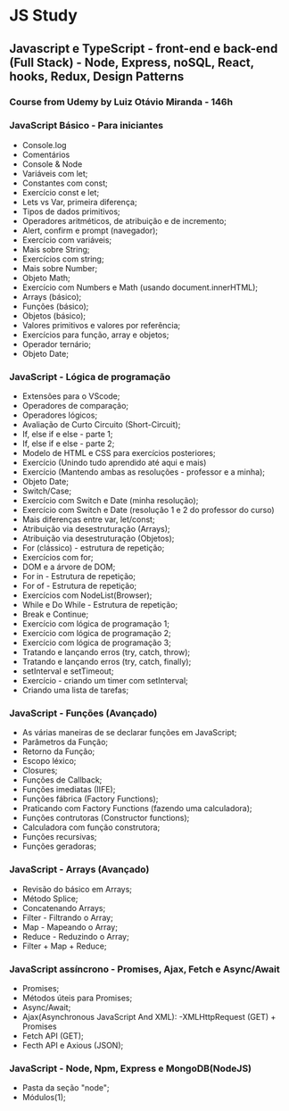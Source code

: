 # JS Study

## Javascript e TypeScript - front-end e back-end (Full Stack) - Node, Express, noSQL, React, hooks, Redux, Design Patterns

### Course from Udemy by Luiz Otávio Miranda - 146h

### JavaScript Básico - Para iniciantes

- Console.log
- Comentários
- Console & Node
- Variáveis com let;
- Constantes com const;
- Exercício const e let;
- Lets vs Var, primeira diferença;
- Tipos de dados primitivos;
- Operadores aritméticos, de atribuição e de incremento;
- Alert, confirm e prompt (navegador);
- Exercício com variáveis;
- Mais sobre String;
- Exercícios com string;
- Mais sobre Number;
- Objeto Math;
- Exercício com Numbers e Math (usando document.innerHTML);
- Arrays (básico);
- Funções (básico);
- Objetos (básico);
- Valores primitivos e valores por referência;
- Exercícios para função, array e objetos;
- Operador ternário;
- Objeto Date;

### JavaScript - Lógica de programação

- Extensões para o VScode;
- Operadores de comparação;
- Operadores lógicos;
- Avaliação de Curto Circuito (Short-Circuit);
- If, else if e else - parte 1;
- If, else if e else - parte 2;
- Modelo de HTML e CSS para exercícios posteriores;
- Exercício (Unindo tudo aprendido até aqui e mais)
- Exercício (Mantendo ambas as resoluções - professor e a minha);
- Objeto Date;
- Switch/Case;
- Exercício com Switch e Date (minha resolução);
- Exercício com Switch e Date (resolução 1 e 2 do professor do curso)
- Mais diferenças entre var, let/const;
- Atribuição via desestruturação (Arrays);
- Atribuição via desestruturação (Objetos);
- For (clássico) - estrutura de repetição;
- Exercícios com for;
- DOM e a árvore de DOM;
- For in - Estrutura de repetição;
- For of - Estrutura de repetição;
- Exercícios com NodeList(Browser);
- While e Do While - Estrutura de repetição;
- Break e Continue;
- Exercício com lógica de programação 1;
- Exercício com lógica de programação 2;
- Exercício com lógica de programação 3;
- Tratando e lançando erros (try, catch, throw);
- Tratando e lançando erros (try, catch, finally);
- setInterval e setTimeout;
- Exercício - criando um timer com setInterval;
- Criando uma lista de tarefas;

### JavaScript - Funções (Avançado)

- As várias maneiras de se declarar funções em JavaScript;
- Parâmetros da Função;
- Retorno da Função;
- Escopo léxico;
- Closures;
- Funções de Callback;
- Funções imediatas (IIFE);
- Funções fábrica (Factory Functions);
- Praticando com Factory Functions (fazendo uma calculadora);
- Funções contrutoras (Constructor functions);
- Calculadora com função construtora;
- Funções recursivas;
- Funções geradoras;

### JavaScript - Arrays (Avançado)

- Revisão do básico em Arrays;
- Método Splice;
- Concatenando Arrays;
- Filter - Filtrando o Array;
- Map - Mapeando o Array;
- Reduce - Reduzindo o Array;
- Filter + Map + Reduce;

### JavaScript assíncrono - Promises, Ajax, Fetch e Async/Await

- Promises;
- Métodos úteis para Promises;
- Async/Await;
- Ajax(Asynchronous JavaScript And XML):
  -XMLHttpRequest (GET) + Promises
- Fetch API (GET);
- Fecth API e Axious (JSON);

### JavaScript - Node, Npm, Express e MongoDB(NodeJS)

- Pasta da seção "node";
- Módulos(1);
